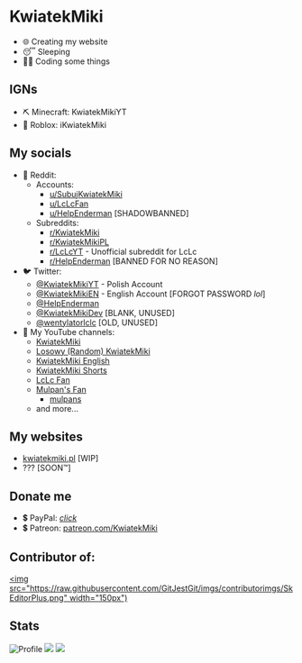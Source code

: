 # KwiatekMiki
- 🌐 Creating my website
- 😴 Sleeping
- 🧑‍💻 Coding some things

## IGNs
- ⛏️ Minecraft: KwiatekMikiYT
- 👤 Roblox: iKwiatekMiki
<!-- - 🇱🇴🇱 League of Legends (not playing): aksol -->

## My socials
- 🍊 Reddit:
  - Accounts: 
    - [u/SubujKwiatekMiki](https://reddit.com/user/SubujKwiatekMiki)
    - [u/LcLcFan](https://reddit.com/user/LcLcFan)
    - [u/HelpEnderman](https://reddit.com/user/HelpEnderman) [SHADOWBANNED]
  - Subreddits:
    - [r/KwiatekMiki](https://reddit.com/r/KwiatekMiki)
    - [r/KwiatekMikiPL](https://reddit.com/r/KwiatekMikiPL)
    - [r/LcLcYT](https://reddit.com/r/LcLcYT) - Unofficial subreddit for LcLc
    - [r/HelpEnderman](https://reddit.com/r/HelpEnderman) [BANNED FOR NO REASON]
- 🐦 Twitter:
  - [@KwiatekMikiYT](https://twitter.com/KwiatekMikiYT) - Polish Account
  - [@KwiatekMikiEN](https://twitter.com/KwiatekMikiEN) - English Account [FORGOT PASSWORD *lol*]
  - [@HelpEnderman](https://twitter.com/HelpEnderman)
  - [@KwiatekMikiDev](https://twitter.com/KwiatekMikiDev) [BLANK, UNUSED]
  - [@wentylatorlclc](https://twitter.com/wentylatorlclc) [OLD, UNUSED]
- 🔴 My YouTube channels: <br>
  - [KwiatekMiki](https://youtube.com/@KwiatekMiki)
  - [Losowy (Random) KwiatekMiki](https://youtube.com/@LosowyKwiatekMiki)
  - [KwiatekMiki English](https://youtube.com/@KwiatekMikiEN)
  - [KwiatekMiki Shorts](https://youtube.com/@KwiatekMikiShorts)
  - [LcLc Fan](https://youtube.com/@LcLcFan)
  - [Mulpan's Fan](https://youtube.com/@mulpansfan)
    - [mulpans](https://youtube.com/@mulpans)
  <!-- - iKwiatekMiki -->
  - and more...

## My websites
- [kwiatekmiki.pl](https://kwiatekmiki.pl) [WIP]
- ??? [SOON™️]

## Donate me
- 💲 PayPal: [*click*](https://www.paypal.com/donate/?hosted_button_id=CLV359ZKYMZNJ)
- 💲 Patreon: [patreon.com/KwiatekMiki](https://patreon.com/KwiatekMiki)

## Contributor of:
[<img src="https://raw.githubusercontent.com/GitJestGit/imgs/contributorimgs/SkEditorPlus.png" width="150px")](https://github.com/NotroDev/SkEditorPlus)

## Stats
![Profile ](http://github-profile-summary-cards.vercel.app/api/cards/profile-details?username=KwiatekMiki&theme=default)
![](http://github-profile-summary-cards.vercel.app/api/cards/repos-per-language?username=KwiatekMiki&theme=default) ![](http://github-profile-summary-cards.vercel.app/api/cards/stats?username=KwiatekMiki&theme=default)
<!-- ![](http://github-profile-summary-cards.vercel.app/api/cards/most-commit-language?username=KwiatekMiki&theme=default) -->
